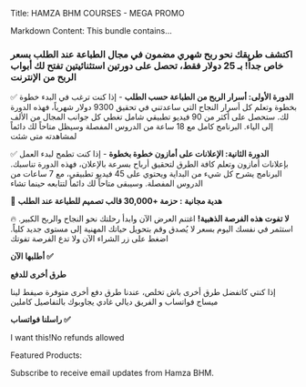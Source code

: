 Title: HAMZA BHM COURSES - MEGA PROMO

Markdown Content:
This bundle contains...

### **اكتشف طريقك نحو ربح شهري مضمون في مجال الطباعة عند الطلب بسعر خاص جداً! بـ 25 دولار فقط، تحصل على دورتين استثنائيتين تفتح لك أبواب الربح من الإنترنت**

✅ **الدورة الأولى: أسرار الربح من الطباعة حسب الطلب** - إذا كنت ترغب في البدء خطوة بخطوة وتعلم كل أسرار النجاح التي ساعدتني في تحقيق 9300 دولار شهرياً، فهذه الدورة لك. ستحصل على أكثر من 90 فيديو تطبيقي شامل تغطي كل جوانب المجال من الألف إلى الياء. البرنامج كامل مع 18 ساعة من الدروس المفصلة وسيظل متاحاً لك دائماً لمشاهدته متى شئت

✅ **الدورة الثانية: الإعلانات على أمازون خطوة بخطوة** - إذا كنت تطمح لبدء العمل بإعلانات أمازون وتعلم كافة الطرق لتحقيق أرباح بسرعة بالإعلان، فهذه الدورة تناسبك. البرنامج يشرح كل شيء من البداية ويحتوي على 45 فيديو تطبيقي، مع 7 ساعات من الدروس المفصلة. وسيبقى متاحاً لك دائماً لتتابعه حينما تشاء

🎁 **هدية مجانية** **: حزمة +30,000 قالب تصميم للطباعة عند الطلب**

🔥 **لا تفوت هذه الفرصة الذهبية!** اغتنم العرض الآن وابدأ رحلتك نحو النجاح والربح الكبير. استثمر في نفسك اليوم بسعر لا يُصدق وقم بتحويل حياتك المهنية إلى مستوى جديد كلياً. اضغط على زر الشراء الآن ولا تدع الفرصة تفوتك

**أطلبها الآن ✅**

**طرق أخرى للدفع**

إذا كنتي كاتفضل طرق أخرى باش تخلص، عندنا طرق دفع أخرى متوفرة صيفط لينا ميساج فواتساب و الفريق ديالي غادي يجاوبوك بالتفاصيل كاملين

**راسلنا فواتساب ✅**

I want this!No refunds allowed

Featured Products:

Subscribe to receive email updates from Hamza BHM.

